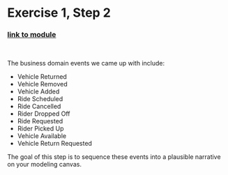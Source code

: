 # Exercise 1, Step 2

### [link to module](https://www.youtube.com/embed/gNUIPMiUuMM?si=4UEvZ1olXTt04W2-?&start=140&end=238)
                                                                                        
<br/>

The business domain events we came up with include:

* Vehicle Returned
* Vehicle Removed
* Vehicle Added
* Ride Scheduled
* Ride Cancelled
* Rider Dropped Off
* Ride Requested
* Rider Picked Up
* Vehicle Available
* Vehicle Return Requested

The goal of this step is to sequence these events into a plausible
narrative on your modeling canvas.
